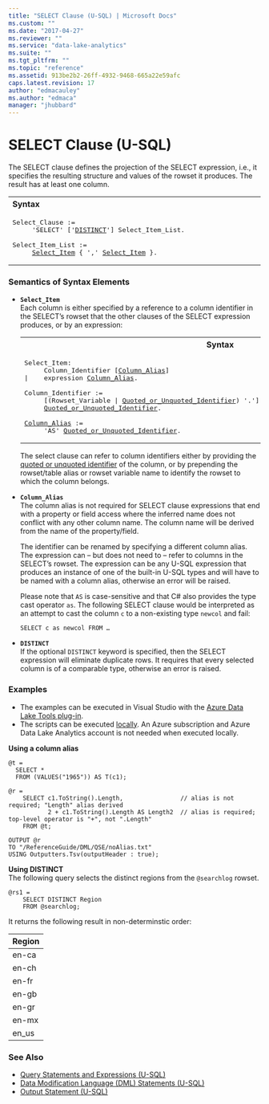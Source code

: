 ```yaml
---
title: "SELECT Clause (U-SQL) | Microsoft Docs"
ms.custom: ""
ms.date: "2017-04-27"
ms.reviewer: ""
ms.service: "data-lake-analytics"
ms.suite: ""
ms.tgt_pltfrm: ""
ms.topic: "reference"
ms.assetid: 913be2b2-26ff-4932-9468-665a22e59afc
caps.latest.revision: 17
author: "edmacauley"
ms.author: "edmaca"
manager: "jhubbard"
---
```

# SELECT Clause (U-SQL)
The SELECT clause defines the projection of the SELECT expression, i.e., it specifies the resulting structure and values of the rowset it produces. The result has at least one column.  
  
<table><th align="left">Syntax</th><tr><td><pre>
Select_Clause :=                                                                                         
     'SELECT' ['<a href="#dist">DISTINCT</a>'] Select_Item_List.<br />
Select_Item_List :=  
     <a href="#s_item">Select_Item</a> { ',' <a href="#s_item">Select_Item</a> }.
</pre></td></tr></table>

### Semantics of Syntax Elements    
- <a name="s_item"></a>**`Select_Item`**  
  Each column is either specified by a reference to a column identifier in the SELECT’s rowset that the other clauses of the SELECT expression produces, or by an expression:

  <table><th>Syntax</th><tr><td><pre>
  Select_Item:                                                                                        
       Column_Identifier [<a href="#col_alias">Column_Alias</a>]
  |    expression <a href="#col_alias">Column_Alias</a>.<br />
  Column_Identifier :=
       [(Rowset_Variable | <a href="u-sql-identifiers.md">Quoted_or_Unquoted_Identifier</a>) '.']  
       <a href="u-sql-identifiers.md">Quoted_or_Unquoted_Identifier</a>.<br />
  <a href="#col_alias">Column_Alias</a> :=
       'AS' <a href="u-sql-identifiers.md">Quoted_or_Unquoted_Identifier</a>.
  </pre></td></tr></table>
  
  The select clause can refer to column identifiers either by providing the [quoted or unquoted identifier](u-sql-identifiers.md) of the column, or by prepending the rowset/table alias or rowset variable name to identify the rowset to which the column belongs.  
    
- <a name="col_alias"></a>**`Column_Alias`**      
  The column alias is not  required for SELECT clause expressions that end with a property or field access where the inferred name does not conflict with any other column name. The column name will be derived from the name of the property/field.
  
  The identifier can be renamed by specifying a different column alias. The expression can – but does not need to – refer to columns in the SELECT’s rowset. The expression can be any U-SQL expression that produces an instance of one of the built-in U-SQL types and will have to be named with a column alias, otherwise an error will be raised.  
  
  Please note that `AS` is case-sensitive and that C# also provides the type cast operator `as`. The following SELECT clause would be interpreted as an attempt to cast the column `c` to a non-existing type `newcol` and fail:  
 
    ```
    SELECT c as newcol FROM …
    ```

- <a name="dist"></a>**`DISTINCT`**  
  If the optional `DISTINCT` keyword is specified, then the SELECT expression will eliminate duplicate rows. It requires that every selected column is of a comparable type, otherwise an error is raised.  
  
### Examples
- The examples can be executed in Visual Studio with the [Azure Data Lake Tools plug-in](https://www.microsoft.com/download/details.aspx?id=49504).  
- The scripts can be executed [locally](https://docs.microsoft.com/azure/data-lake-analytics/data-lake-analytics-data-lake-tools-get-started#run-u-sql-locally).  An Azure subscription and Azure Data Lake Analytics account is not needed when executed locally.

**Using a column alias**  
```
@t =
  SELECT *
  FROM (VALUES("1965")) AS T(c1);

@r =
    SELECT c1.ToString().Length,                // alias is not required; "Length" alias derived
           2 + c1.ToString().Length AS Length2  // alias is required; top-level operator is "+", not ".Length"
    FROM @t;

OUTPUT @r
TO "/ReferenceGuide/DML/QSE/noAlias.txt"
USING Outputters.Tsv(outputHeader : true);
```

**Using DISTINCT**   
The following query selects the distinct regions from the `@searchlog` rowset.  
```
@rs1 =     
    SELECT DISTINCT Region  
    FROM @searchlog;
```
It returns the following result in non-determinstic order:  
  
Region |  
--------- |  
en-ca |   
en-ch |   
en-fr |   
en-gb |   
en-gr |   
en-mx |   
en_us |   
  
### See Also 
* [Query Statements and Expressions (U-SQL)](query-statements-and-expressions-u-sql.md)
* [Data Modification Language (DML) Statements (U-SQL)](data-modification-language-dml-statements-u-sql.md)    
* [Output Statement (U-SQL)](output-statement-u-sql.md)  



